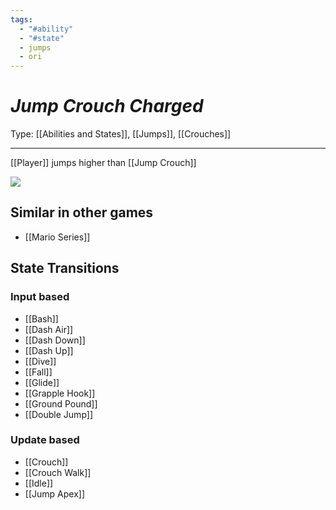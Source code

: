 ```yaml
---
tags:
  - "#ability"
  - "#state"
  - jumps
  - ori
---
```

# _Jump Crouch Charged_

Type: [[Abilities and States]], [[Jumps]], [[Crouches]]

----


[[Player]] jumps higher than [[Jump Crouch]]

**![](https://lh7-us.googleusercontent.com/wCWLqHhJql80kzmjeRS8AdMwNExS74VffDcBuT_zAdkCHzm-FaXGG5Op_ROgYkK07gxvagNE32_5yo7cVUuL0gjBLEpCoWHmZQ2WJHXXRNPI61d_FsvmyrUQaaDClt3lHc6PjN3Hm7QNm5EcMdOYGrc)**


## Similar in other games

* [[Mario Series]]
## State Transitions

### Input based

* [[Bash]]
* [[Dash Air]]
* [[Dash Down]]
* [[Dash Up]]
* [[Dive]]
* [[Fall]]
* [[Glide]]
* [[Grapple Hook]]
* [[Ground Pound]]
* [[Double Jump]]

### Update based

* [[Crouch]]
* [[Crouch Walk]]
* [[Idle]]
* [[Jump Apex]]